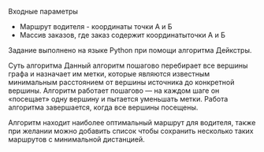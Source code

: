 Входные параметры
- Маршрут водителя - координаты точки А и Б
- Массив заказов, где заказ содержит координатыточки А и Б

Задание выполнено на языке Python при помощи алгоритма Дейкстры.

Суть алгоритма
Данный алгоритм пошагово перебирает все вершины графа и назначает им метки, 
которые являются известным минимальным расстоянием от вершины источника до конкретной вершины. 
Алгоритм работает пошагово — на каждом шаге он «посещает» одну вершину и пытается уменьшать метки.
Работа алгоритма завершается, когда все вершины посещены. 

Алгоритм находит наиболее оптимальный маршрут для водителя, 
также при желании можно добавить список чтобы сохранить несколько таких маршрутов с минимальной дистанцией.